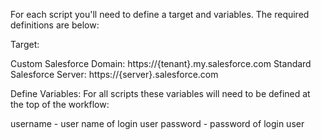 For each script you'll need to define a target and variables. The required definitions are below:

Target:

Custom Salesforce Domain: https://{tenant}.my.salesforce.com
Standard Salesforce Server: https://{server}.salesforce.com

Define Variables: For all scripts these variables will need to be defined at the top of the workflow:

username - user name of login user
password - password of login user
